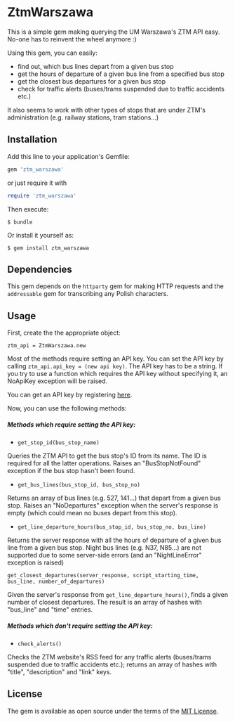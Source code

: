 # ZtmWarszawa

This is a simple gem making querying the UM Warszawa's ZTM API easy. No-one has to reinvent the wheel anymore :)

Using this gem, you can easily:

- find out, which bus lines depart from a given bus stop
- get the hours of departure of a given bus line from a specified bus stop
- get the closest bus departures for a given bus stop
- check for traffic alerts (buses/trams suspended due to traffic accidents etc.)

It also seems to work with other types of stops that are under ZTM's administration (e.g. railway stations, tram stations...)

## Installation

Add this line to your application's Gemfile:

```ruby
gem 'ztm_warszawa'
```
or just require it with 

```ruby
require 'ztm_warszawa'
```

Then execute:

    $ bundle

Or install it yourself as:

    $ gem install ztm_warszawa

## Dependencies

This gem depends on the `httparty` gem for making HTTP requests and the `addressable` gem for transcribing any Polish characters.

## Usage

First, create the the appropriate object:

`ztm_api = ZtmWarszawa.new`

Most of the methods require setting an API key. You can set the API key by calling `ztm_api.api_key = (new api key)`. The API key has to be a string. If you try to use a function which requires the API key without specifying it, an NoApiKey exception will be raised.

You can get an API key by registering [here](https://api.um.warszawa.pl/index.php?wcag=true&opc=8.8,2,0,0,).

Now, you can use the following methods:

##### Methods which require setting the API key:

- `get_stop_id(bus_stop_name)`

Queries the ZTM API to get the bus stop's ID from its name. The ID is required for all the latter operations. Raises an "BusStopNotFound" exception if the bus stop hasn't been found.

- `get_bus_lines(bus_stop_id, bus_stop_no)`
 
Returns an array of bus lines (e.g. 527, 141...) that depart from a given bus stop. Raises an "NoDepartures" exception when the server's response is empty (which could mean no buses depart from this stop).

- `get_line_departure_hours(bus_stop_id, bus_stop_no, bus_line)` 
 
Returns the server response with all the hours of departure of a given bus line from a given bus stop. Night bus lines (e.g. N37, N85...) are not supported due to some server-side errors (and an "NightLineError" exception is raised)

`get_closest_departures(server_response, script_starting_time, bus_line, number_of_departures)`

Given the server's response from `get_line_departure_hours()`, finds a given number of closest departures. The result is an array of hashes with "bus_line" and "time" entries.

##### Methods which don't require setting the API key:

- `check_alerts()`

Checks the ZTM website's RSS feed for any traffic alerts (buses/trams suspended due to traffic accidents etc.); returns an array of hashes with "title", "description" and "link" keys.

## License

The gem is available as open source under the terms of the [MIT License](http://opensource.org/licenses/MIT).
